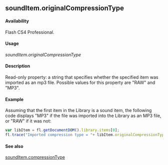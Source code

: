 ## soundItem.originalCompressionType

#### Availability

Flash CS4 Professional.

#### Usage

*soundItem.originalCompressionType*

#### Description

Read-only property: a string that specifies whether the specified item was imported as an mp3 file. Possible values for this property are "RAW" and "MP3".

#### Example

Assuming that the first item in the Library is a sound item, the following code displays "MP3" if the file was imported into the Library as an MP3 file, or "RAW" if it was not:

```javascript
var libItem = fl.getDocumentDOM().library.items[0];
fl.trace("Imported compression type = "+ libItem.originalCompressionType);

```
#### See also

[soundItem.compressionType](../SoundItem_object/soundIte2.md)
